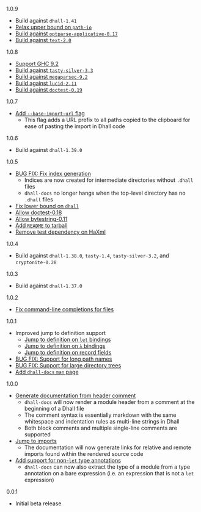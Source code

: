 1.0.9

* Build against `dhall-1.41`
* [Relax upper bound on `path-io`](https://github.com/dhall-lang/dhall-haskell/pull/2385)
* [Build against `optparse-applicative-0.17`](https://github.com/dhall-lang/dhall-haskell/pull/2376)
* [Build against `text-2.0`](https://github.com/dhall-lang/dhall-haskell/pull/2356)

1.0.8

* [Support GHC 9.2](https://github.com/dhall-lang/dhall-haskell/pull/2328)
* [Build against `tasty-silver-3.3`](https://github.com/dhall-lang/dhall-haskell/pull/2307)
* [Build against `megaparsec-9.2`](https://github.com/dhall-lang/dhall-haskell/pull/2311)
* [Build against `lucid-2.11`](https://github.com/dhall-lang/dhall-haskell/pull/2327)
* [Build against `doctest-0.19`](https://github.com/dhall-lang/dhall-haskell/pull/2331)

1.0.7

* [Add `--base-import-url` flag](https://github.com/dhall-lang/dhall-haskell/pull/2215)
    * This flag adds a URL prefix to all paths copied to the clipboard for ease
      of pasting the import in Dhall code

1.0.6

* Build against `dhall-1.39.0`

1.0.5

* [BUG FIX: Fix index generation](https://github.com/dhall-lang/dhall-haskell/pull/2150)
    * Indices are now created for intermediate directories without `.dhall` files
    * `dhall-docs` no longer hangs when the top-level directory has no `.dhall` files
* [Fix lower bound on `dhall`](https://github.com/dhall-lang/dhall-haskell/pull/2147/)
* [Allow doctest-0.18](https://github.com/dhall-lang/dhall-haskell/pull/2148)
* [Allow bytestring-0.11](https://github.com/dhall-lang/dhall-haskell/pull/2144)
* [Add `README` to tarball](https://github.com/dhall-lang/dhall-haskell/pull/2145)
* [Remove test dependency on HaXml](https://github.com/dhall-lang/dhall-haskell/pull/2156)

1.0.4

* Build against `dhall-1.38.0`, `tasty-1.4`, `tasty-silver-3.2`, and
  `cryptonite-0.28`

1.0.3

* Build against `dhall-1.37.0`

1.0.2

* [Fix command-line completions for files](https://github.com/dhall-lang/dhall-haskell/pull/2034)

1.0.1

* Improved jump to definition support
    * [Jump to definition on `let` bindings](https://github.com/dhall-lang/dhall-haskell/pull/1966)
    * [Jump to definition on `λ` bindings](https://github.com/dhall-lang/dhall-haskell/pull/1982)
    * [Jump to definition on record fields](https://github.com/dhall-lang/dhall-haskell/pull/1991)
* [BUG FIX: Support for long path names](https://github.com/dhall-lang/dhall-haskell/pull/1976)
* [BUG FIX: Support for large directory trees](https://github.com/dhall-lang/dhall-haskell/pull/2006)
* [Add `dhall-docs` `man` page](https://github.com/dhall-lang/dhall-haskell/pull/2010)

1.0.0

* [Generate documentation from header comment](https://github.com/dhall-lang/dhall-haskell/pull/1929)
    * `dhall-docs` will now render a module header from a comment at
      the beginning of a Dhall file
    * The comment syntax is essentially markdown with the same whitespace
      and indentation rules as multi-line strings in Dhall
    * Both block comments and multiple single-line comments are supported
* [Jump to imports](https://github.com/dhall-lang/dhall-haskell/pull/1959)
    * The documentation will now generate links for relative and remote imports found within the
      rendered source code
* [Add support for non-`let` type annotations](https://github.com/dhall-lang/dhall-haskell/pull/1928)
    * `dhall-docs` can now also extract the type of a module from a type
      annotation on a bare expression (i.e. an expression that is not a
      `let` expression)

0.0.1

* Initial beta release
